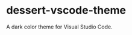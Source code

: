 # dessert-vscode-theme

A dark color theme for Visual Studio Code.

<!--

## How to publish

Full instructions: https://code.visualstudio.com/api/working-with-extensions/publishing-extension

1. Make sure history is clean.

2. Auto-increment version:
   `vsce publish <version>`

   where version is:
      - `major`
      - `minor`
      - `patch`

## TODO:

1. Add `.tsx` example
1. Add `.ts` test example
1. Add `.yaml` example?
1. Add `.xml` example?
1. Review `postcss`?

black-background
#2b2b2b

blue-light
#87CEEB

blue-dark
#2B91AF

gray-light (default text)
#C0C0C0

grey-medium
#808080

gray-dark
#454545

green
#7CCD7C

orange
#FFA54F

orange-dark (custom)
#FF9430

pink
#EE799F

purple (custom)
#CE93D8

red-light
#FA8072

red-dark
#D21932

red-background
#963A46

teal (custom)
#76EEC6

yellow
#EEDC82

yellow-background
#FFEE62

yellow-grey (custom)
#BCB8A -->
